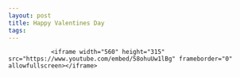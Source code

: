 ```yaml
---
layout: post
title: Happy Valentines Day
tags:
---
```



                <iframe width="560" height="315" src="https://www.youtube.com/embed/58ohuUw1lBg" frameborder="0" allowfullscreen></iframe>
